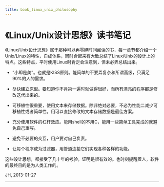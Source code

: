 ```yaml
---
title: book_linux_unix_philosophy
---
```


<head>
<link rel='stylesheet' href='/style/github2.css'/>
<meta http-equiv="Content-Type" content="text/html; charset=utf-8" />
</head>

《Linux/Unix设计思想》读书笔记
============================

《Linux/Unix设计思想》属于那种可以再零碎时间阅读的书，每一章节都介绍一个Unix/Linux的特性，自成体系，同时合起来有大致总结了Linux/Unix的设计上的特点。这些特点，平时使用Linux时肯定会注意到，但未必弄总结出来。

* “小即是美”。也就是KISS原则。能简单的不要弄复杂和所谓高级，只满足90%的人的需求。

* 尽快建立原型。要知道你不肯第一遍时就做得很好，而所有漂亮的程序都是修改迭代出来的。

* 可移植性很重要，使用文本来存储数据。除非绝对必要，不必为性能二减少可移植性或者简单性。用可以直接修改的文本存储数据是最佳方案。

* 充分使用软件的杠杆效应。能用shell的不用C，能用一些简单工具完成的就避免自己重写。

* 避免不必要的交互，用户要对自己负责。

* 让每个程序成为过滤器，用管道连接它们实现各种各样的功能。

这些设计思想，都接受了几十年的考验，证明是很有效的。也时刻提醒着人，软件的最终目的是为人类工作的。

JH, 2013-01-27

----

<div id="disqus_thread"></div>
<script type="text/javascript">
/* * * CONFIGURATION VARIABLES: EDIT BEFORE PASTING INTO YOUR WEBPAGE * * */
    var disqus_shortname = 'gaopenghigh'; // required: replace example with your forum shortname

    /* * * DON'T EDIT BELOW THIS LINE * * */
    (function() {
        var dsq = document.createElement('script'); dsq.type = 'text/javascript'; dsq.async = true;
        dsq.src = '//' + disqus_shortname + '.disqus.com/embed.js';
        (document.getElementsByTagName('head')[0] || document.getElementsByTagName('body')[0]).appendChild(dsq);
    })();
</script>
<script>
  (function(i,s,o,g,r,a,m){i['GoogleAnalyticsObject']=r;i[r]=i[r]||function(){
  (i[r].q=i[r].q||[]).push(arguments)},i[r].l=1*new Date();a=s.createElement(o),
  m=s.getElementsByTagName(o)[0];a.async=1;a.src=g;m.parentNode.insertBefore(a,m)
  })(window,document,'script','//www.google-analytics.com/analytics.js','ga');

  ga('create', 'UA-40539766-1', 'github.com');
  ga('send', 'pageview');

</script>
